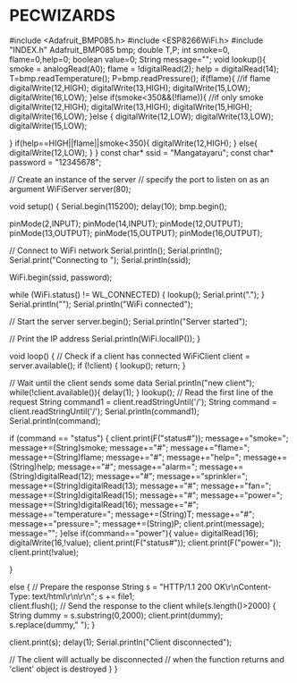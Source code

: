 # PECWIZARDS
#include <Adafruit_BMP085.h>
#include <ESP8266WiFi.h>
#include "INDEX.h"
Adafruit_BMP085 bmp;
double T,P;
int smoke=0, flame=0,help=0;
boolean value=0;
String message="";
void lookup(){
  smoke = analogRead(A0);
  flame = !digitalRead(2);
  help = digitalRead(14);
  T=bmp.readTemperature();
  P=bmp.readPressure();
   if(flame){    //if flame
    digitalWrite(12,HIGH);
    digitalWrite(13,HIGH);
    digitalWrite(15,LOW);
    digitalWrite(16,LOW);
  }else if(smoke<350&&(!flame)){ //if only smoke
     digitalWrite(12,HIGH);
    digitalWrite(13,HIGH);
      digitalWrite(15,HIGH);
      digitalWrite(16,LOW);
  }else {
     digitalWrite(12,LOW);
    digitalWrite(13,LOW);
    digitalWrite(15,LOW);
   
    
  }
  if(help==HIGH||flame||smoke<350){
    digitalWrite(12,HIGH);
  }
    else{
      digitalWrite(12,LOW);
    }
}
const char* ssid = "Mangatayaru";
const char* password = "12345678";

// Create an instance of the server
// specify the port to listen on as an argument
WiFiServer server(80);

void setup() {
  Serial.begin(115200);
  delay(10);
  bmp.begin();


pinMode(2,INPUT);
pinMode(14,INPUT);
pinMode(12,OUTPUT);
pinMode(13,OUTPUT);
pinMode(15,OUTPUT);
pinMode(16,OUTPUT);
  
  // Connect to WiFi network
  Serial.println();
  Serial.println();
  Serial.print("Connecting to ");
  Serial.println(ssid);
  
  WiFi.begin(ssid, password);
  
  while (WiFi.status() != WL_CONNECTED) {
    lookup();
    Serial.print(".");
  }
  Serial.println("");
  Serial.println("WiFi connected");
  
  // Start the server
  server.begin();
  Serial.println("Server started");

  // Print the IP address
  Serial.println(WiFi.localIP());
}

void loop() {
  // Check if a client has connected
  WiFiClient client = server.available();
  if (!client) {
    lookup();
    return;
  }
  
  // Wait until the client sends some data
  Serial.println("new client");
  while(!client.available()){
    delay(1);
  }
  lookup();
  // Read the first line of the request
  String command1 = client.readStringUntil('/');
  String command = client.readStringUntil('/');
  Serial.println(command1);
  Serial.println(command);

if (command == "status") {
  client.print(F("status#"));
  message+="smoke=";
      message+=(String)smoke;
      message+="#";
      message+="flame=";
      message+=(String)flame;
      message+="#";
       message+="help=";
       message+=(String)help;
       message+="#";
       message+="alarm=";
       message+=(String)digitalRead(12);
       message+="#";
       message+="sprinkler=";
       message+=(String)digitalRead(13);
       message+="#";
       message+="fan=";
       message+=(String)digitalRead(15);
        message+="#";
       message+="power=";
       message+=(String)digitalRead(16);
       message+="#";
       message+="temperature=";
       message+=(String)T;
       message+="#";
       message+="pressure=";
       message+=(String)P;
       client.print(message);
       message="";
}else if(command=="power"){
  value= digitalRead(16);
  digitalWrite(16,!value);
  client.print(F("status#"));
  client.print(F("power="));
  client.print(!value);
  
}

else {  // Prepare the response
  String s = "HTTP/1.1 200 OK\r\nContent-Type: text/html\r\n\r\n";
  s += file1;  
  client.flush();
  // Send the response to the client
while(s.length()>2000)
{
  String dummy = s.substring(0,2000);
  client.print(dummy);
  s.replace(dummy," ");
}
  
  client.print(s);
  delay(1);
  Serial.println("Client disconnected");

  // The client will actually be disconnected 
  // when the function returns and 'client' object is destroyed
}
}
